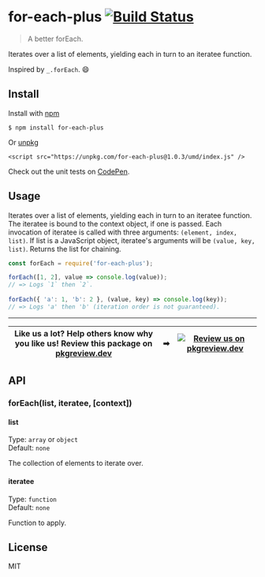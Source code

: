 # for-each-plus [![Build Status](https://travis-ci.com/jonkemp/for-each-plus.svg?branch=master)](https://travis-ci.com/jonkemp/for-each-plus)

> A better forEach.

Iterates over a list of elements, yielding each in turn to an iteratee function.

Inspired by `_.forEach`. 😄


## Install

Install with [npm](https://npmjs.org/package/for-each-plus)

```
$ npm install for-each-plus
```

Or [unpkg](https://unpkg.com/for-each-plus/)

```
<script src="https://unpkg.com/for-each-plus@1.0.3/umd/index.js" />
```

Check out the unit tests on [CodePen](https://codepen.io/jonkemp/full/jOPebYO).

## Usage

Iterates over a list of elements, yielding each in turn to an iteratee function. The iteratee is bound to the context object, if one is passed. Each invocation of iteratee is called with three arguments: `(element, index, list)`. If list is a JavaScript object, iteratee's arguments will be `(value, key, list)`. Returns the list for chaining.

```js
const forEach = require('for-each-plus');

forEach([1, 2], value => console.log(value));
// => Logs `1` then `2`.
 
forEach({ 'a': 1, 'b': 2 }, (value, key) => console.log(key));
// => Logs 'a' then 'b' (iteration order is not guaranteed).
```

---
| **Like us a lot?** Help others know why you like us! **Review this package on [pkgreview.dev](https://pkgreview.dev/npm/for-each-plus)** | ➡   | [![Review us on pkgreview.dev](https://i.ibb.co/McjVMfb/pkgreview-dev.jpg)](https://pkgreview.dev/npm/for-each-plus) |
| ----------------------------------------------------------------------------------------------------------------------------------------- | --- | --------------------------------------------------------------------------------------------------------------------- |

## API

### forEach(list, iteratee, [context])

#### list

Type: `array` or `object`  
Default: `none`

The collection of elements to iterate over.

#### iteratee

Type: `function`  
Default: `none`

Function to apply.

## License

MIT
